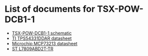 # List of documents for TSX-POW-DCB1-1
- [TSX-POW-DCB1-1 schematic](TSX-POW-DCB1-1_SCH.pdf)
- [TI TPS54331DDAR datasheet](https://www.ti.com/lit/ds/symlink/tps54331.pdf)
- [Microchip MCP73213 datasheet](https://ww1.microchip.com/downloads/en/DeviceDoc/20002190D.pdf)
- [ST L7809ABD2T-TR](https://www.st.com/resource/en/datasheet/l78.pdf)
